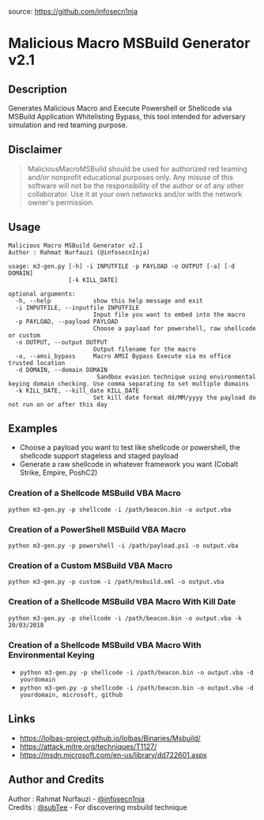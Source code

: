 source: https://github.com/infosecn1nja

# Malicious Macro MSBuild Generator v2.1

## Description
Generates Malicious Macro and Execute Powershell or Shellcode via MSBuild Application Whitelisting Bypass, this tool intended for adversary simulation and red teaming purpose.

## Disclaimer
> MaliciousMacroMSBuild should be used for authorized red teaming and/or nonprofit educational purposes only. Any misuse of this software will not be the responsibility of the author or of any other collaborator. Use it at your own networks and/or with the network owner's permission.


## Usage
```
Malicious Macro MSBuild Generator v2.1
Author : Rahmat Nurfauzi (@infosecn1nja)
   
usage: m3-gen.py [-h] -i INPUTFILE -p PAYLOAD -o OUTPUT [-a] [-d DOMAIN]
                 [-k KILL_DATE]

optional arguments:
  -h, --help            show this help message and exit
  -i INPUTFILE, --inputfile INPUTFILE
                        Input file you want to embed into the macro
  -p PAYLOAD, --payload PAYLOAD
                        Choose a payload for powershell, raw shellcode or custom
  -o OUTPUT, --output OUTPUT
                        Output filename for the macro
  -a, --amsi_bypass     Macro AMSI Bypass Execute via ms office trusted location
  -d DOMAIN, --domain DOMAIN
                         Sandbox evasion technique using environmental keying domain checking. Use comma separating to set multiple domains
  -k KILL_DATE, --kill_date KILL_DATE
                        Set kill date format dd/MM/yyyy the payload do not run on or after this day
```

## Examples
* Choose a payload you want to test like shellcode or powershell, the shellcode support  stageless and staged payload
* Generate a raw shellcode in whatever framework you want (Cobalt Strike, Empire, PoshC2)

### Creation of a Shellcode MSBuild VBA Macro 
`python m3-gen.py -p shellcode -i /path/beacon.bin -o output.vba`

### Creation of a PowerShell MSBuild VBA Macro 
`python m3-gen.py -p powershell -i /path/payload.ps1 -o output.vba`

### Creation of a Custom MSBuild VBA Macro 
`python m3-gen.py -p custom -i /path/msbuild.xml -o output.vba`

### Creation of a Shellcode MSBuild VBA Macro With Kill Date
`python m3-gen.py -p shellcode -i /path/beacon.bin -o output.vba -k 20/03/2018`

### Creation of a Shellcode MSBuild VBA Macro With Environmental Keying
* `python m3-gen.py -p shellcode -i /path/beacon.bin -o output.vba -d yourdomain`
* `python m3-gen.py -p shellcode -i /path/beacon.bin -o output.vba -d yourdomain, microsoft, github`

## Links
* https://lolbas-project.github.io/lolbas/Binaries/Msbuild/
* https://attack.mitre.org/techniques/T1127/
* https://msdn.microsoft.com/en-us/library/dd722601.aspx

## Author and Credits
Author : Rahmat Nurfauzi - [@infosecn1nja](https://twitter.com/infosecn1nja)  
Credits : [@subTee](https://twitter.com/subtee) - For discovering msbuild technique
